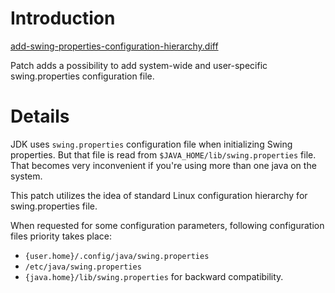 # Introduction #

[add-swing-properties-configuration-hierarchy.diff](https://code.google.com/p/tuxjdk/source/browse/quilt-patches/add-swing-properties-configuration-hierarchy.diff)

Patch adds a possibility to add system-wide and user-specific swing.properties configuration file.

# Details #

JDK uses `swing.properties` configuration file when initializing Swing properties. But that file is read from `$JAVA_HOME/lib/swing.properties` file. That becomes very inconvenient if you're using more than one java on the system.

This patch utilizes the idea of standard Linux configuration hierarchy for swing.properties file.

When requested for some configuration parameters, following configuration files priority takes place:
  * `{user.home}/.config/java/swing.properties`
  * `/etc/java/swing.properties`
  * `{java.home}/lib/swing.properties` for backward compatibility.